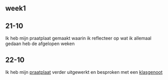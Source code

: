 <div class="week1 generalStyling">

<h2 id="week1">week1</h2>
<section>
<h2>21-10</h2>


<p>
Ik heb mijn praatplaat gemaakt waarin ik reflecteer op wat ik allemaal gedaan heb de afgelopen weken

</p>
</section>

<section>
<h2>22-10</h2>

<p>

Ik heb mijn <a href="https://github.com/yujing-student/schets-je-ontwikkeling-s3/wiki">praatplaat</a> 
verder uitgewerkt en besproken met een <a href="https://github.com/wingsvn/15-schets-je-ontwikkeling-s3/issues/1">klasgenoot</a>


</p>

</section>

</div>